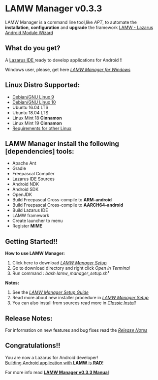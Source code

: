 LAMW Manager v0.3.3
=======================================================================

LAMW Manager is a command line tool,like *APT*, to automate the <strong>installation</strong>, <strong>configuration</strong> and <strong>upgrade</strong>  the framework  <a href="https://github.com/jmpessoa/lazandroidmodulewizard">LAMW - Lazarus Android Module Wizard</a>


What do you get?
----------------------------------------------------------------------

<p>
	A <a href="http://www.lazarus-ide.org/">Lazarus  IDE </a> ready to develop applications for Android !!
</p>

<p> 
	Windows user, please,  get here <em><a href="https://github.com/DanielOliveiraSouza/Laz4LAMW-win-installer"> LAMW Manager for Windows</a></em>
</p>


Linux Distro Supported:
----------------------------------------------------------------------

<ul>
	<li><a href="https://github.com/DanielOliveiraSouza/LAMW4Linux-installer/blob/v0.3.3/lamw_manager/docs/debian-requeriments.md#enable--property-softwares-in-etcaptsourceslist">Debian/GNU Linux 9</a></li>
	<li><a href="https://github.com/DanielOliveiraSouza/LAMW4Linux-installer/blob/v0.3.3/lamw_manager/docs/debian-requeriments.md#how-to-install-openjdk8-on-gnudebian-10">Debian/GNU Linux 10</a></li>
	<li>Ubuntu 16.04 LTS</li>
	<li>Ubuntu 18.04 LTS</li>
	<li>Linux Mint 18 <strong>Cinnamon</strong></li>
	<li>Linux Mint 19 <strong>Cinnamon</strong></li>
	<li><a href="https://github.com/DanielOliveiraSouza/LAMWAutoRunScripts/blob/master/lamw_manager/docs/other-distros-info.md">Requirements for other Linux</a></li>
</ul>		



LAMW Manager install the following [dependencies] tools:
----------------------------------------------------------------------
<ul>
	<li>Apache Ant</li>
	<li>Gradle</li>
	<li>Freepascal Compiler</li>
	<li>Lazarus IDE Sources</li>
	<li>Android NDK</li>
	<li>Android SDK</li>
	<li>OpenJDK</li>
	<li>Build Freepascal Cross-compile to <strong>ARM-android</strong></li>
	<li>Build Freepascal Cross-compile to <strong>AARCH64-android</strong></li>
	<li>Build Lazarus IDE</li>
	<li>LAMW framework</li>
	<li>Create launcher to menu</li>
	<li>Register <strong>MIME</strong> </li>
</ul>



Getting Started!!
----------------------------------------------------------------------
<p>
	<strong>How to use LAMW Manager:</strong>
	<ol>
	<li>Click here to download <a href="https://raw.githubusercontent.com/DanielOliveiraSouza/LAMW4Linux-installer/master/lamw_manager/assets/lamw_manager_setup.sh"><em>LAMW Manager Setup</em></a></li> 
	<li>Go to download directory and right click <em>Open in Terminal</em></li>
	<li>Run command : <em>bash lamw_manager_setup.sh¹</em></li>
	</ol>

</p>

<strong>Notes:</strong>
<ol>
	<li>See the <a href="https://drive.google.com/open?id=1B6fvTgJ-W7OS7I4mGCZ4sH0U3GqyAeUg"><em>LAMW Manager Setup Guide</em></a></li>
	<li>Read more about new installer procedure in <a href="https://github.com/DanielOliveiraSouza/LAMWAutoRunScripts/blob/master/lamw_manager/docs/lamw_manager_setup.md"><em>LAMW Manager Setup</em></a></li>
	<li>You can also install from sources read more in <a href="https://github.com/DanielOliveiraSouza/LAMWAutoRunScripts/blob/master/lamw_manager/docs/classic-install.md"><em>Classic Install</em></a></li>
</ol>



Release Notes:
----------------------------------------------------------------------
<p>
	For information on new features and bug fixes read the <a href="https://github.com/DanielOliveiraSouza/LAMW4Linux-installer/blob/master/lamw_manager/docs/release_notes.md#v033---november-26-2019"><em>Release Notes</em></a>
</p>

Congratulations!!
----------------------------------------------------------------------
<p>
	You are now a Lazarus for Android developer!
	<br><a href="https://drive.google.com/open?id=1CeDDpuDfRwYrKpN7VHbossH6GfZUfqjm">Building Android application with <strong>LAMW</strong> is <strong>RAD</strong>!</a></br>
</p>

<p>
	For more info read <a href="https://github.com/DanielOliveiraSouza/LAMWAutoRunScripts/blob/master/lamw_manager/docs/man.md"><strong>LAMW Manager v0.3.3 Manual</strong></a>
</p>	